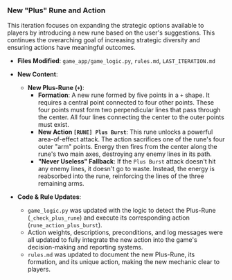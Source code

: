 ### New "Plus" Rune and Action

This iteration focuses on expanding the strategic options available to players by introducing a new rune based on the user's suggestions. This continues the overarching goal of increasing strategic diversity and ensuring actions have meaningful outcomes.

-   **Files Modified**: `game_app/game_logic.py`, `rules.md`, `LAST_ITERATION.md`

-   **New Content**:
    -   **New Plus-Rune (`+`)**:
        -   **Formation**: A new rune formed by five points in a `+` shape. It requires a central point connected to four other points. These four points must form two perpendicular lines that pass through the center. All four lines connecting the center to the outer points must exist.
        -   **New Action `[RUNE] Plus Burst`**: This rune unlocks a powerful area-of-effect attack. The action sacrifices one of the rune's four outer "arm" points. Energy then fires from the center along the rune's two main axes, destroying any enemy lines in its path.
        -   **"Never Useless" Fallback**: If the `Plus Burst` attack doesn't hit any enemy lines, it doesn't go to waste. Instead, the energy is reabsorbed into the rune, reinforcing the lines of the three remaining arms.

-   **Code & Rule Updates**:
    -   `game_logic.py` was updated with the logic to detect the Plus-Rune (`_check_plus_rune`) and execute its corresponding action (`rune_action_plus_burst`).
    -   Action weights, descriptions, preconditions, and log messages were all updated to fully integrate the new action into the game's decision-making and reporting systems.
    -   `rules.md` was updated to document the new Plus-Rune, its formation, and its unique action, making the new mechanic clear to players.
